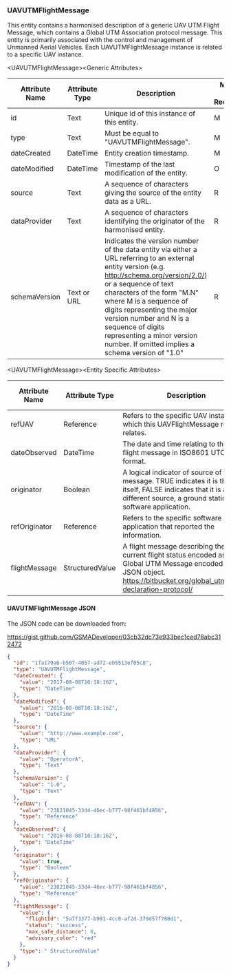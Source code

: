 ### UAVUTMFlightMessage

This entity contains a harmonised description of a generic UAV UTM Flight
Message, which contains a Global UTM Association protocol message. This entity
is primarily associated with the control and management of Unmanned Aerial
Vehicles. Each UAVUTMFlightMessage instance is related to a specific UAV
instance.

&lt;UAVUTMFlightMessage&gt;&lt;Generic Attributes&gt;

| Attribute Name | Attribute Type | Description                                                                                                                                                                                                                                                                                                                                                                               | Mandatory/ Optional/ Recommended | May be Null |
|----------------|----------------|-------------------------------------------------------------------------------------------------------------------------------------------------------------------------------------------------------------------------------------------------------------------------------------------------------------------------------------------------------------------------------------------|----------------------------------|-------------|
| id             | Text           | Unique id of this instance of this entity.                                                                                                                                                                                                                                                                                                                                                | M                                | N           |
| type           | Text           | Must be equal to "UAVUTMFlightMessage".                                                                                                                                                                                                                                                                                                                                                   | M                                | N           |
| dateCreated    | DateTime       | Entity creation timestamp.                                                                                                                                                                                                                                                                                                                                                                | M                                | N           |
| dateModified   | DateTime       | Timestamp of the last modification of the entity.                                                                                                                                                                                                                                                                                                                                         | O                                | Y           |
| source         | Text           | A sequence of characters giving the source of the entity data as a URL.                                                                                                                                                                                                                                                                                                                   | R                                | Y           |
| dataProvider   | Text           | A sequence of characters identifying the originator of the harmonised entity.                                                                                                                                                                                                                                                                                                             | R                                | Y           |
| schemaVersion  | Text or URL    | Indicates the version number of the data entity via either a URL referring to an external entity version (e.g. <http://schema.org/version/2.0/>) or a sequence of text characters of the form "M.N" where M is a sequence of digits representing the major version number and N is a sequence of digits representing a minor version number. If omitted implies a schema version of "1.0" | R                                | Y           |

&lt;UAVUTMFlightMessage&gt;&lt;Entity Specific Attributes&gt;

| Attribute Name | Attribute Type  | Description                                                                                                                                                                     | Mandatory/ Optional/ Recommended | May be Null |
|----------------|-----------------|---------------------------------------------------------------------------------------------------------------------------------------------------------------------------------|----------------------------------|-------------|
| refUAV         | Reference       | Refers to the specific UAV instance to which this UAVFlightMessage record relates.                                                                                              | M                                | N           |
| dateObserved   | DateTime        | The date and time relating to this UTM flight message in ISO8601 UTC format.                                                                                                    | M                                | N           |
| originator     | Boolean         | A logical indicator of source of the message. TRUE indicates it is the UAV itself, FALSE indicates that it is a different source, a ground station software application.        | M                                | N           |
| refOriginator  | Reference       | Refers to the specific software application that reported the information.                                                                                                      | O                                | Y           |
| flightMessage  | StructuredValue | A flight message describing the current flight status encoded as a Global UTM Message encoded as a JSON object. <https://bitbucket.org/global_utm/flight-declaration-protocol/> | M                                | N           |

#### UAVUTMFlightMessage JSON

The JSON code can be downloaded from:

https://gist.github.com/GSMADeveloper/03cb32dc73e933bec1ced78abc312472
```json
{
  "id": "1fa179a6-b507-4857-ad72-eb5513ef05c8",
  "type": "UAVUTMFlightMessage",
  "dateCreated": {
    "value": "2017-08-08T10:18:16Z",
    "type": "DateTime"
  },
  "dateModified": {
    "value": "2016-08-08T10:18:16Z",
    "type": "DateTime"
  },
  "source": {
    "value": "http://www.example.com",
    "type": "URL"
  },
  "dataProvider": {
    "value": "OperatorA",
    "type": "Text"
  },
  "schemaVersion": {
    "value": "1.0",
    "type": "Text"
  },
  "refUAV": {
    "value": "23821045-33d4-46ec-b777-98f461bf4856",
    "type": "Reference"
  },
  "dateObserved": {
    "value": "2016-08-08T10:18:16Z",
    "type": "DateTime"
  },
  "originator": {
    "value": true,
    "type": "Boolean"
  },
  "refOriginator": {
    "value": "23821045-33d4-46ec-b777-98f461bf4856",
    "type": "Reference"
  },
  "flightMessage": {
    "value": {
      "flightId": "5a7f3377-b991-4cc8-af2d-379d57f786d1",
      "status": "success",
      "max_safe_distance": 0,
      "advisory_color": "red"
    },
    "type": " StructuredValue"
  }
}
```